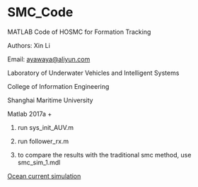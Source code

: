 # SMC_Code

MATLAB Code of HOSMC for Formation Tracking

Authors: Xin Li

Email: ayawaya@aliyun.com

Laboratory of Underwater Vehicles and Intelligent Systems

College of Information Engineering

Shanghai Maritime University

Matlab 2017a +

1. run sys_init_AUV.m

2. run follower_rx.m

3. to compare the results with the traditional smc method, use smc_sim_1.mdl

[Ocean current simulation](oc1.png)

